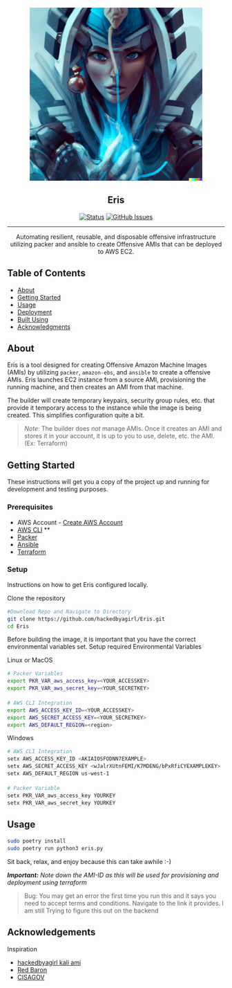 <p align="center">
  <a href="" rel="noopener">
 <img width=400px height=400px src="https://github.com/hackedbyagirl/Eris/blob/main/imgs/eris-goddess.png" alt="Eris Avatar"></a>
</p>

<h2 align="center">Eris</h2>

<div align="center">

  [![Status](https://img.shields.io/badge/status-in%20development-yellowgreen)](https://github.com/hackedbyagirl/Eris) 
  [![GitHub Issues](https://img.shields.io/github/issues/hackedbyagirl/kali-packer-ami)](https://github.com/hackedbyagirl/Eris/issues)

</div>

---

<p align="center"> Automating resilient, reusable, and disposable offensive infrastructure utilizing packer and ansible to create Offensive AMIs that can be deployed to AWS EC2.
    <br> 
</p>

## Table of Contents
- [About](#about)
- [Getting Started](#getting_started)
- [Usage](#usage)
- [Deployment](#deploy)
- [Built Using](#built_using)
- [Acknowledgments](#acknowledgement)

## About <a name = "about"></a>
Eris is a tool designed for creating Offensive Amazon Machine Images (AMIs) by utilizing `packer`, `amazon-ebs`, and `ansible` to create a offensive AMIs. Eris launches EC2 instance from a source AMI, provisioning the running machine, and then creates an AMI from that machine. 

The builder will create temporary keypairs, security group rules, etc. that provide it temporary access to the instance while the image is being created. This simplifies configuration quite a bit.

> *Note*: The builder does *not* manage AMIs. Once it creates an AMI and stores it in your account, it is up to you to use, delete, etc. the AMI. (Ex: Terraform)

## Getting Started <a name = "getting_started"></a>
These instructions will get you a copy of the project up and running for development and testing purposes.

### Prerequisites
- AWS Account - [Create AWS Account](https://www.aws.amazon.com/free)
- [AWS CLI](https://aws.amazon.com/cli/) **
- [Packer](https://www.packer.io/)
- [Ansible](https://www.ansible.com/)
- [Terraform](https://www.terraform.io/)

### Setup
Instructions on how to get Eris configured locally.

Clone the repository
```bash
#Download Repo and Navigate to Directory
git clone https://github.com/hackedbyagirl/Eris.git
cd Eris
```
Before building the image, it is important that you have the correct environmental variables set. 
Setup required Environmental Variables

Linux or MacOS
```bash
# Packer Variables
export PKR_VAR_aws_access_key=<YOUR_ACCESSKEY>
export PKR_VAR_aws_secret_key=<YOUR_SECRETKEY>

# AWS CLI Integration
export AWS_ACCESS_KEY_ID=<YOUR_ACCESSKEY>
export AWS_SECRET_ACCESS_KEY=<YOUR_SECRETKEY>
export AWS_DEFAULT_REGION=<region>
```

Windows

```bash 
# AWS CLI Integration
setx AWS_ACCESS_KEY_ID <AKIAIOSFODNN7EXAMPLE>
setx AWS_SECRET_ACCESS_KEY <wJalrXUtnFEMI/K7MDENG/bPxRfiCYEXAMPLEKEY>
setx AWS_DEFAULT_REGION us-west-1

# Packer Variable
setx PKR_VAR_aws_access_key YOURKEY
setx PKR_VAR_aws_secret_key YOURKEY
```

## Usage <a name="usage"></a>
```bash
sudo poetry install
sudo poetry run python3 eris.py
```
Sit back, relax, and enjoy because this can take awhile :-)

***Important:** Note down the AMI-ID as this will be used for provisioning and deployment using terraform*
> Bug: You may get an error the first time you run this and it says you need to accept terms and conditions. Navigate to the link it provides. 
> I am still Trying to figure this out on the backend

## Acknowledgements <a name = "acknowledgement"></a>
Inspiration
- [hackedbyagirl kali ami](https://github.com/hackedbyagirl/kali-packer-ami)
- [Red Baron](https://github.com/byt3bl33d3r/Red-Baron)
- [CISAGOV](https://github.com/cisagov/kali-packer)

 
